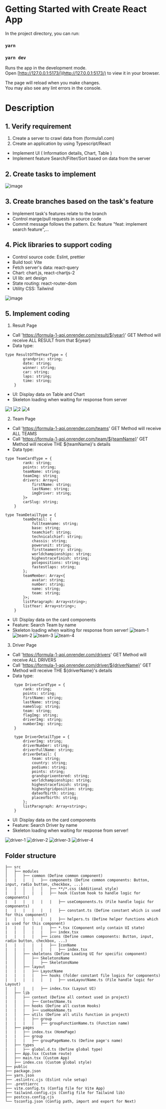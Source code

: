 # Getting Started with Create React App

In the project directory, you can run:

### `yarn`

### `yarn dev`

Runs the app in the development mode.\
Open [http://127.0.0.1:5173/](http://127.0.0.1:5173/) to view it in your browser.

The page will reload when you make changes.\
You may also see any lint errors in the console.

# Description
<!-- Processment -->

## 1. Verify requirement
1. Create a server to crawl data from (formula1.com)
2. Create an application by using Typescript/React
- Implement UI ( Information details, Chart, Table )
- Implement feature Search/Filter/Sort based on data from the server

## 2. Create tasks to implement
![image](https://github.com/hvnganh/vrillar-test/assets/102368559/d25d04d8-5e39-423e-af0c-c01d1c0c760e)

## 3. Create branches based on the task's feature
- Implement task's features relate to the branch
- Control marge/pull requests in source code
- Commit message follows the pattern. Ex: feature "feat: implement search feature",...

## 4. Pick libraries to support coding
- Control source code: Eslint, prettier
- Build tool: Vite
- Fetch server's data: react-query
- Chart: chart.js, react-chartjs-2
- UI lib: ant design
- State routing: react-router-dom
- Utility CSS: Tailwind


![image](https://github.com/hvnganh/vrillar-test/assets/102368559/656b8bf5-2365-4e5c-aaaf-5e8932de2b72)

## 5. Implement coding

1. Result Page
- Call 'https://formula-1-api.onrender.com/result/${year}' GET Method will receive ALL RESULT from that ${year}
- Data type: 
```
type ResultOfTheYearType = {
        grandprix: string;
        date: string;
        winner: string;
        car: string;
        laps: string;
        time: string;
    }
```
- UI: Display data on Table and Chart
- Skeleton loading when waiting for response from server

![1](https://github.com/hvnganh/vrillar-test/assets/102368559/42e338ce-8bf8-4311-8973-feddbd2d905c)
![2](https://github.com/hvnganh/vrillar-test/assets/102368559/0e413851-a952-437a-bdee-cc2eb43a6b29)
![4](https://github.com/hvnganh/vrillar-test/assets/102368559/f2eb7487-1f00-48db-9238-3347410c2875)

2. Team Page
- Call 'https://formula-1-api.onrender.com/teams' GET Method will receive ALL TEAMS
- Call 'https://formula-1-api.onrender.com/team/${teamName}' GET Method will receive THE ${teamName}'s details
- Data type: 
```
type TeamCardType = {
        rank: string;
        points: string;
        teamName: string;
        teamImg: string;
        drivers: Array<{
            firstName: string;
            lastName: string;
            imgDriver: string;
        }>
        carSlug: string;
    }

type TeamDetailType = {
        teamDetail: {
            fullteamname: string;
            base: string;
            teamchief: string;
            technicalchief: string;
            chassis: string;
            powerunit: string;
            firstteamentry: string;
            worldchampionships: string;
            highestracefinish: string;
            polepositions: string;
            fastestlaps: string;
        };
        teamMember: Array<{
            avatar: string;
            number: string;
            name: string;
            team: string;
        }>;
        listParagraph: Array<string>;
        listYear: Array<string>;
    }
```
- UI: Display data on the card components
- Feature: Search Team by name
- Skeleton loading when waiting for response from server!
![team-1](https://github.com/hvnganh/vrillar-test/assets/102368559/11c68c66-09df-4a8c-a3c6-e82085e04847)
![team-2](https://github.com/hvnganh/vrillar-test/assets/102368559/09493ea3-3493-46a3-9d7b-ee4eafcce835)
![team-3](https://github.com/hvnganh/vrillar-test/assets/102368559/646df0ca-cb57-4c1a-a3ef-74920437c8b8)
![team-4](https://github.com/hvnganh/vrillar-test/assets/102368559/ce14fd15-9f99-4f75-b9eb-2382014178bb)

3. Driver Page
- Call 'https://formula-1-api.onrender.com/drivers' GET Method will receive ALL DRIVERS
- Call 'https://formula-1-api.onrender.com/driver/${driverName}' GET Method will receive THE ${driverName}'s details
- Data type: 
```
    type DriverCardType = {
        rank: string;
        points: string;
        firstName: string;
        lastName: string;
        nameSlug: string;
        team: string;
        flagImg: string;
        driverImg: string;
        numberImg: string;
    }

    type DriverDetailType = {
        driverImg: string;
        driverNumber: string;
        driverFullName: string;
        driverDetail: {
            team: string;
            country: string;
            podiums: string;
            points: string;
            grandsprixentered: string;
            worldchampionships: string;
            highestracefinish: string;
            highestgridposition: string;
            dateofbirth: string;
            placeofbirth: string;
        };
        listParagraph: Array<string>;
    }
```
- UI: Display data on the card components
- Feature: Search Driver by name
- Skeleton loading when waiting for response from server!

![driver-1](https://github.com/hvnganh/vrillar-test/assets/102368559/fe871333-f18f-41d2-92e2-156e4f97d16d)
![driver-2](https://github.com/hvnganh/vrillar-test/assets/102368559/554cddb5-9e3b-4735-8061-50b6b38b385d)
![driver-3](https://github.com/hvnganh/vrillar-test/assets/102368559/ba6e79b4-0d91-4df4-a725-ebf37e09c0ab)
![driver-4](https://github.com/hvnganh/vrillar-test/assets/102368559/1e592463-028e-4c8c-9b2d-f2e841f4147c)


<!-- Folder structure -->

## Folder structure

```
├── src
│   ├── modules
│   │   ├── common (Define common component)
|   |   |   |   ├── components (Define common components: Button, input, radio button, checkbox, ...)
|   |   │   │   │   ├── **/*.css (Additional style)
|   |   │   |   |   ├── hook (Custom hook to handle logic for components)
|   |   |   |   |   |   ├── useComponents.ts (File handle logic for components)
|   |   |   |   |   |   ├── constant.ts (Define constant which is used for this component)
|   |   |   |   |   |   ├── helpers.ts (Define helper functions which is used for this component)
|   |   │   |   |   ├── *.tsx (Component only contain UI state)
|   |   │   |   |   ├── index.tsx
|   |   |   |   ├── icons (Define common components: Button, input, radio button, checkbox, ...)
|   |   │   |   |   ├── IconName
|   |   |   │   |   |   ├── index.tsx
│   │   ├── skeletons (Define Loading UI for specific component)
│   │   │   ├── SkeletonsName
|   │   │   │   ├── SkeletonsName
|   │   ├── layout
|   |   |   ├── LayoutName
|   |   |   |   ├── hooks (folder constant file logics for components)
|   |   |   |   |   |   ├── useLayoutName.ts (File handle logic for Layout)
|   |   |   |   ├── index.tsx (Layout UI)
│   ├── lib
|   │   ├── context (Define all context used in project)
|   |   |   ├── ContextName.ts
|   │   ├── hooks (Define all custom Hooks)
|   |   |   ├── useHookName.ts
|   │   ├── utils (Define all utils function in project)
|   |   |   ├── group
|   |   |   |   ├── groupFunctionName.ts (Function name)
│   ├── pages
|   |   ├── index.tsx (HomePage)
|   |   ├── group
|   |   |   ├── groupPageName.ts (Define page's name)
│   ├── types
|   |   ├── global.d.ts (Define global type)
│   ├── App.tsx (Custom route)
│   ├── main.tsx (Custom App)
│   ├── index.css (Custom global style)
├── public
├── package.json
├── yarn.json
├── .eslintrc.cjs (Eslint rule setup)
├── .prettierrc
├── vite.config.ts (Config file for Vite App)
├── tailwind.config.cjs (Config file for Tailwind lib)
├── postcss.config.cjs
└── tsconfig.json (Config path, import and export for Next)
```
